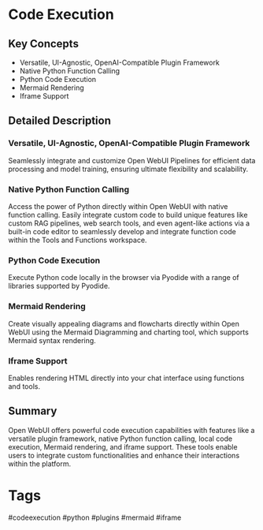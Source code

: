 # Code Execution

## Key Concepts
- Versatile, UI-Agnostic, OpenAI-Compatible Plugin Framework
- Native Python Function Calling
- Python Code Execution
- Mermaid Rendering
- Iframe Support

## Detailed Description

### Versatile, UI-Agnostic, OpenAI-Compatible Plugin Framework
Seamlessly integrate and customize Open WebUI Pipelines for efficient data processing and model training, ensuring ultimate flexibility and scalability.

### Native Python Function Calling
Access the power of Python directly within Open WebUI with native function calling. Easily integrate custom code to build unique features like custom RAG pipelines, web search tools, and even agent-like actions via a built-in code editor to seamlessly develop and integrate function code within the Tools and Functions workspace.

### Python Code Execution
Execute Python code locally in the browser via Pyodide with a range of libraries supported by Pyodide.

### Mermaid Rendering
Create visually appealing diagrams and flowcharts directly within Open WebUI using the Mermaid Diagramming and charting tool, which supports Mermaid syntax rendering.

### Iframe Support
Enables rendering HTML directly into your chat interface using functions and tools.

## Summary
Open WebUI offers powerful code execution capabilities with features like a versatile plugin framework, native Python function calling, local code execution, Mermaid rendering, and iframe support. These tools enable users to integrate custom functionalities and enhance their interactions within the platform.

# Tags
#codeexecution #python #plugins #mermaid #iframe